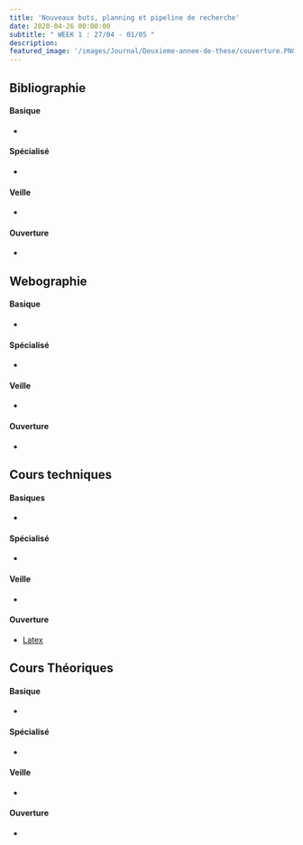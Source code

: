 ```yaml
---
title: 'Nouveaux buts, planning et pipeline de recherche'
date: 2020-04-26 00:00:00
subtitle: " WEEK 1 : 27/04 - 01/05 " 
description: 
featured_image: '/images/Journal/Deuxieme-annee-de-these/couverture.PNG'
---
```



## Bibliographie

#### Basique

- 

#### Spécialisé

-

#### Veille

-

#### Ouverture

-

## Webographie

#### Basique

-

#### Spécialisé

-

#### Veille

-

#### Ouverture

-

## Cours techniques

#### Basiques

- 

#### Spécialisé

-

#### Veille

-

#### Ouverture

- [Latex](https://openclassrooms.com/fr/courses/1617396-redigez-des-documents-de-qualite-avec-latex/1617565-quest-ce-que-latex)

## Cours Théoriques

#### Basique

-

#### Spécialisé

-

#### Veille

-

#### Ouverture

-